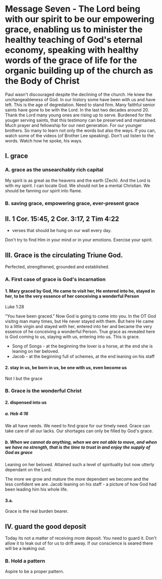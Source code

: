 # Message Seven - The Lord being with our spirit to be our empowering grace, enabling us to minister the healthy teaching of God's eternal economy, speaking with healthy words of the grace of life for the organic building up of the church as the Body of Christ
Paul wasn't discouraged despite the declining of the church. He knew the unchangeableness of God. In our history some have been with us and have left. This is the age of degredation.
Need to stand firm. Many faithful senior saints have gone to be with the Lord. In the last two decades around 20. Thank the Lord many young ones are rising up to serve. Burdened for
the youger serving saints, that this testimony can be preserved and maintained. Much prayer and fellowship for our next generation. For our younger brothers. So many to learn not only
the words but also the ways. If you can, watch some of the videos (of Brother Lee speaking). Don't ust listen to the words. Watch how he spoke, his ways.

## I. grace
### A. grace as the unsearchably rich capital
My spirit is as great as the heavens and the earth (Zech). And the Lord is with my spirit. I can locate God. We should not be a mental Christian. We should be fanning our spirit
into flame.

### B. saving grace, empowering grace, ever-present grace

## II. 1 Cor. 15:45, 2 Cor. 3:17, 2 Tim 4:22
- verses that should be hung on our wall every day.

Don't try to find Him in your mind or in your emotions. Exercise your spirit.

## III. Grace is the circulating Triune God.
Perfected, strengthened, grounded and established.

### A. First case of grace is God's incarnation
#### 1. Mary graced by God, He came to visit her, He entered into he, stayed in her, to be the very essence of her conceiving a wonderful Person
Luke 1:28

"You have been graced." Now God is going to come into you. In the OT God visitng man many times, but He never stayed with them. But here He came
to a little virgin and stayed with her, entered into her and became the very essence of he conceiving a wonderful Person. True grace as revealed
here is God coming to us, staying with us, entering into us. This is grace.

- Song of Songs - at the beginning the lover is a horse, at the end she is leaning on her beloved.
- Jacob - at the beginning full of schemes, at the end leaning on his staff

#### 2. stay in us, be born in us, be one with us, even become us
Not I but the grace

### B. Grace is the wonderful Christ

#### 2. dispensed into us
##### a. Heb 4:16
We all have needs. We need to find grace for our timely need. Grace can take care of all our lacks. Our shortages can only be filled by God's grace.

##### b. When we cannot do anything, when we are not able to move, and when we have no strength, that is the time to trust in and enjoy the supply of God as grace
Leaning on her beloved. Attained such a level of spirituality but now utterly dependant on the Lord.

The more we grow and mature the more dependant we become and the less confident we are. Jacob leaning on his staff - a picture of how God had been leading him his whole life.

#### 3.a.
Grace is the real burden bearer.

## IV. guard the good deposit
Today its not a matter of receiving more deposit. You need to guard it. Don't allow it to leak out of for us to drift away. If our conscience is seared there will be a leaking out.

### B. Hold a pattern
Aspire to be a proper pattern.
